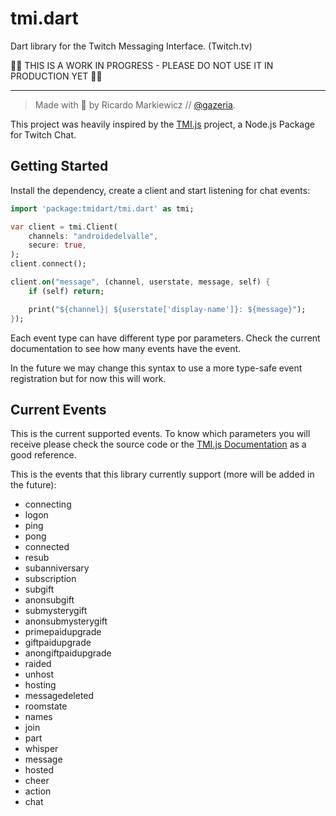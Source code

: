 # tmi.dart

Dart library for the Twitch Messaging Interface. (Twitch.tv) 

🚨🚨 THIS IS A WORK IN PROGRESS - PLEASE DO NOT USE IT IN PRODUCTION YET 🚨🚨

---
>Made with 💙 by Ricardo Markiewicz // [@gazeria](https://twitter.com/gazeria).

This project was heavily inspired by the [TMI.js](https://tmijs.com/) project, a Node.js Package for Twitch Chat.

## Getting Started

Install the dependency, create a client and start listening for chat events:

```dart
import 'package:tmidart/tmi.dart' as tmi;

var client = tmi.Client(
    channels: "androidedelvalle",
    secure: true,
);
client.connect();

client.on("message", (channel, userstate, message, self) {
    if (self) return;

    print("${channel}| ${userstate['display-name']}: ${message}");
});
```

Each event type can have different type por parameters. Check the current documentation to see how many events have the event.

In the future we may change this syntax to use a more type-safe event registration but for now this will work.

## Current Events

This is the current supported events. To know which parameters you will receive please check the source code or the [TMI.js Documentation](https://github.com/tmijs/docs/blob/gh-pages/_posts/v1.4.2/2019-03-03-Events.md) as a good reference.

This is the events that this library currently support (more will be added in the future):

* connecting
* logon
* ping
* pong
* connected
* resub
* subanniversary
* subscription
* subgift
* anonsubgift
* submysterygift
* anonsubmysterygift
* primepaidupgrade
* giftpaidupgrade
* anongiftpaidupgrade
* raided
* unhost
* hosting
* messagedeleted
* roomstate
* names
* join
* part
* whisper
* message
* hosted
* cheer
* action
* chat